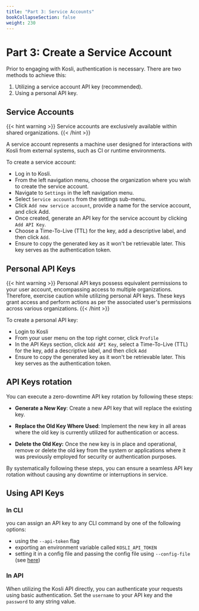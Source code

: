 ```yaml
---
title: "Part 3: Service Accounts"
bookCollapseSection: false
weight: 230
---
```

# Part 3: Create a Service Account

Prior to engaging with Kosli, authentication is necessary. There are two methods to achieve this:

1. Utilizing a service account API key (recommended).
2. Using a personal API key.

## Service Accounts

{{< hint warning >}}
Service accounts are exclusively available within shared organizations.
{{< /hint >}}

A service account represents a machine user designed for interactions with Kosli from external systems, such as CI or runtime environments.

To create a service account:

- Log in to Kosli.
- From the left navigation menu, choose the organization where you wish to create the service account.
- Navigate to `Settings` in the left navigation menu.
- Select `Service accounts` from the settings sub-menu.
- Click `Add new service account`, provide a name for the service account, and click Add.
- Once created, generate an API key for the service account by clicking `Add API Key`.
- Choose a Time-To-Live (TTL) for the key, add a descriptive label, and then click `Add`.
- Ensure to copy the generated key as it won't be retrievable later. This key serves as the authentication token.


## Personal API Keys

{{< hint warning >}}
Personal API keys possess equivalent permissions to your user account, encompassing access to multiple organizations. Therefore, exercise caution while utilizing personal API keys. These keys grant access and perform actions as per the associated user's permissions across various organizations.
{{< /hint >}}

To create a personal API key:
- Login to Kosli 
- From your user menu on the top right corner, click `Profile`
- In the API Keys section, click `Add API Key`, select a Time-To-Live (TTL) for the key, add a descriptive label, and then click `Add`
- Ensure to copy the generated key as it won't be retrievable later. This key serves as the authentication token.


## API Keys rotation

You can execute a zero-downtime API key rotation by following these steps:

- **Generate a New Key**: 
Create a new API key that will replace the existing key.

- **Replace the Old Key Where Used**: 
Implement the new key in all areas where the old key is currently utilized for authentication or access.

- **Delete the Old Key:**
Once the new key is in place and operational, remove or delete the old key from the system or applications where it was previously employed for security or authentication purposes.

By systematically following these steps, you can ensure a seamless API key rotation without causing any downtime or interruptions in service.


## Using API Keys

### In CLI

you can assign an API key to any CLI command by one of the following options:
- using the `--api-token` flag
- exporting an environment variable called `KOSLI_API_TOKEN`
- setting it in a config file and passing the config file using `--config-file` (see [here](/getting_started/install#assigning-flags-via-config-files))

### In API

When utilizing the Kosli API directly, you can authenticate your requests using basic authentication. Set the `username` to your API key and the `password` to any string value. 